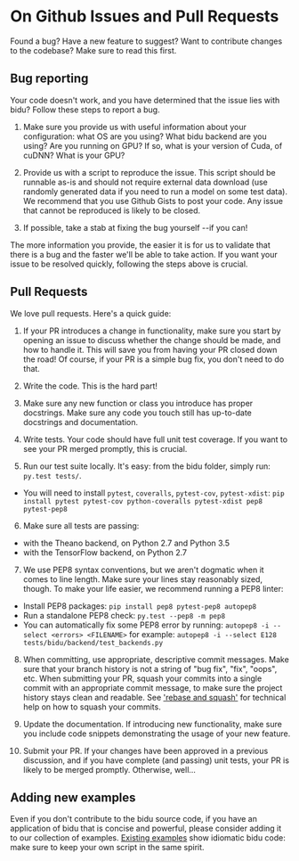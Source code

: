 # On Github Issues and Pull Requests

Found a bug? Have a new feature to suggest? Want to contribute changes to the codebase? Make sure to read this first.

## Bug reporting

Your code doesn't work, and you have determined that the issue lies with bidu? Follow these steps to report a bug.

1. Make sure you provide us with useful information about your configuration: what OS are you using? What bidu backend are you using? Are you running on GPU? If so, what is your version of Cuda, of cuDNN? What is your GPU?

2. Provide us with a script to reproduce the issue. This script should be runnable as-is and should not require external data download (use randomly generated data if you need to run a model on some test data). We recommend that you use Github Gists to post your code. Any issue that cannot be reproduced is likely to be closed.

3. If possible, take a stab at fixing the bug yourself --if you can!

The more information you provide, the easier it is for us to validate that there is a bug and the faster we'll be able to take action. If you want your issue to be resolved quickly, following the steps above is crucial.

## Pull Requests

We love pull requests. Here's a quick guide:

1. If your PR introduces a change in functionality, make sure you start by opening an issue to discuss whether the change should be made, and how to handle it. This will save you from having your PR closed down the road! Of course, if your PR is a simple bug fix, you don't need to do that.

2. Write the code. This is the hard part!

3. Make sure any new function or class you introduce has proper docstrings. Make sure any code you touch still has up-to-date docstrings and documentation.

4. Write tests. Your code should have full unit test coverage. If you want to see your PR merged promptly, this is crucial.

5. Run our test suite locally. It's easy: from the bidu folder, simply run: `py.test tests/`.
  - You will need to install `pytest`, `coveralls`, `pytest-cov`, `pytest-xdist`: `pip install pytest pytest-cov python-coveralls pytest-xdist pep8 pytest-pep8`

6. Make sure all tests are passing:
  - with the Theano backend, on Python 2.7 and Python 3.5
  - with the TensorFlow backend, on Python 2.7

7. We use PEP8 syntax conventions, but we aren't dogmatic when it comes to line length. Make sure your lines stay reasonably sized, though. To make your life easier, we recommend running a PEP8 linter:
  - Install PEP8 packages: `pip install pep8 pytest-pep8 autopep8`
  - Run a standalone PEP8 check: `py.test --pep8 -m pep8`
  - You can automatically fix some PEP8 error by running: `autopep8 -i --select <errors> <FILENAME>` for example: `autopep8 -i --select E128 tests/bidu/backend/test_backends.py`

8. When committing, use appropriate, descriptive commit messages. Make sure that your branch history is not a string of "bug fix", "fix", "oops", etc. When submitting your PR, squash your commits into a single commit with an appropriate commit message, to make sure the project history stays clean and readable. See ['rebase and squash'](http://rebaseandsqua.sh/) for technical help on how to squash your commits.

9. Update the documentation. If introducing new functionality, make sure you include code snippets demonstrating the usage of your new feature.

10. Submit your PR. If your changes have been approved in a previous discussion, and if you have complete (and passing) unit tests, your PR is likely to be merged promptly. Otherwise, well...

## Adding new examples

Even if you don't contribute to the bidu source code, if you have an application of bidu that is concise and powerful, please consider adding it to our collection of examples. [Existing examples](https://github.com/fchollet/bidu/tree/master/examples) show idiomatic bidu code: make sure to keep your own script in the same spirit.
